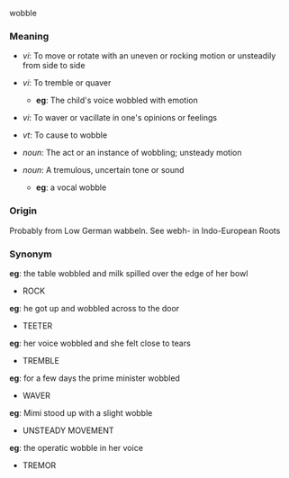 wobble
### Meaning
+ _vi_: To move or rotate with an uneven or rocking motion or unsteadily from side to side
+ _vi_: To tremble or quaver
    + __eg__: The child's voice wobbled with emotion
+ _vi_: To waver or vacillate in one's opinions or feelings
+ _vt_: To cause to wobble

+ _noun_: The act or an instance of wobbling; unsteady motion
+ _noun_: A tremulous, uncertain tone or sound
    + __eg__: a vocal wobble

### Origin

Probably from Low German wabbeln. See webh- in Indo-European Roots

### Synonym

__eg__: the table wobbled and milk spilled over the edge of her bowl

+ ROCK

__eg__: he got up and wobbled across to the door

+ TEETER

__eg__: her voice wobbled and she felt close to tears

+ TREMBLE

__eg__: for a few days the prime minister wobbled

+ WAVER

__eg__: Mimi stood up with a slight wobble

+ UNSTEADY MOVEMENT

__eg__: the operatic wobble in her voice

+ TREMOR


